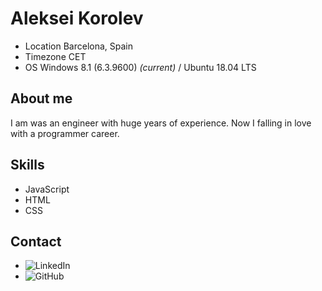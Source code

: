 # Aleksei Korolev
* Location Barcelona, Spain
* Timezone CET
* OS Windows 8.1 (6.3.9600) _(current)_ / Ubuntu 18.04 LTS
## About me
I am was an engineer with huge years of experience. Now I falling in love with a programmer career.
## Skills
* JavaScript
* HTML
* CSS
## Contact
* ![LinkedIn](https://www.linkedin.com/in/aleksei-korolev-a49447169/)
* ![GitHub](https://github.com/AlekseiKorolev)
